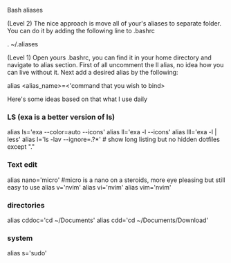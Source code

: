 Bash aliases

(Level 2)
The nice approach is move all of your's aliases to separate folder. You can do it by adding the following line to .bashrc

. ~/.aliases

(Level 1)
Open yours .bashrc, you can find it in your home directory and navigate to alias section. First of all uncomment the ll alias, no idea how you can live without it. Next add a desired alias by the following:

 alias <alias_name>=<'command that you wish to bind>

Here's some ideas based on that what I use daily

### LS (exa is a better version of ls)

alias ls='exa --color=auto --icons'
alias ll='exa -l --icons'
alias lll='exa -l | less'
alias l='ls -lav --ignore=.?*'   # show long listing but no hidden dotfiles except "."

### Text edit

alias nano='micro' #micro is a nano on a steroids, more eye pleasing but still easy to use
alias v='nvim'
alias vi='nvim'
alias vim='nvim'

### directories
alias cddoc='cd ~/Documents'
alias cdd='cd ~/Documents/Download'

### system
alias s='sudo'
